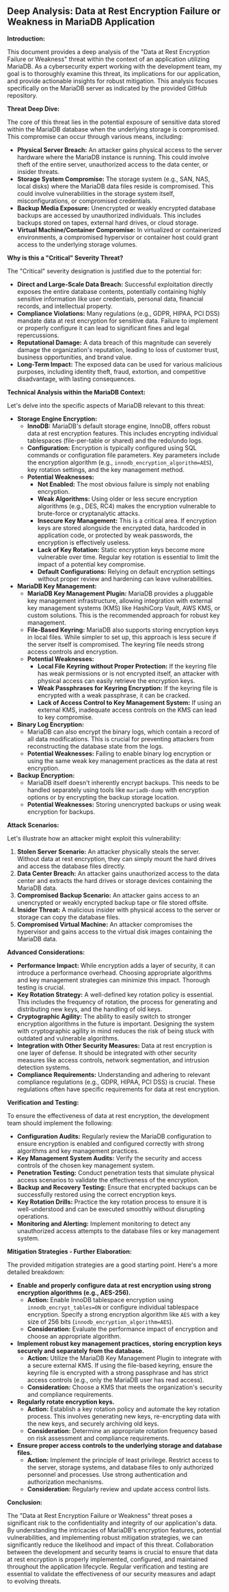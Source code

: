 ## Deep Analysis: Data at Rest Encryption Failure or Weakness in MariaDB Application

**Introduction:**

This document provides a deep analysis of the "Data at Rest Encryption Failure or Weakness" threat within the context of an application utilizing MariaDB. As a cybersecurity expert working with the development team, my goal is to thoroughly examine this threat, its implications for our application, and provide actionable insights for robust mitigation. This analysis focuses specifically on the MariaDB server as indicated by the provided GitHub repository.

**Threat Deep Dive:**

The core of this threat lies in the potential exposure of sensitive data stored within the MariaDB database when the underlying storage is compromised. This compromise can occur through various means, including:

* **Physical Server Breach:** An attacker gains physical access to the server hardware where the MariaDB instance is running. This could involve theft of the entire server, unauthorized access to the data center, or insider threats.
* **Storage System Compromise:**  The storage system (e.g., SAN, NAS, local disks) where the MariaDB data files reside is compromised. This could involve vulnerabilities in the storage system itself, misconfigurations, or compromised credentials.
* **Backup Media Exposure:**  Unencrypted or weakly encrypted database backups are accessed by unauthorized individuals. This includes backups stored on tapes, external hard drives, or cloud storage.
* **Virtual Machine/Container Compromise:** In virtualized or containerized environments, a compromised hypervisor or container host could grant access to the underlying storage volumes.

**Why is this a "Critical" Severity Threat?**

The "Critical" severity designation is justified due to the potential for:

* **Direct and Large-Scale Data Breach:** Successful exploitation directly exposes the entire database contents, potentially containing highly sensitive information like user credentials, personal data, financial records, and intellectual property.
* **Compliance Violations:**  Many regulations (e.g., GDPR, HIPAA, PCI DSS) mandate data at rest encryption for sensitive data. Failure to implement or properly configure it can lead to significant fines and legal repercussions.
* **Reputational Damage:** A data breach of this magnitude can severely damage the organization's reputation, leading to loss of customer trust, business opportunities, and brand value.
* **Long-Term Impact:** The exposed data can be used for various malicious purposes, including identity theft, fraud, extortion, and competitive disadvantage, with lasting consequences.

**Technical Analysis within the MariaDB Context:**

Let's delve into the specific aspects of MariaDB relevant to this threat:

* **Storage Engine Encryption:**
    * **InnoDB:** MariaDB's default storage engine, InnoDB, offers robust data at rest encryption features. This includes encrypting individual tablespaces (file-per-table or shared) and the redo/undo logs.
    * **Configuration:** Encryption is typically configured using SQL commands or configuration file parameters. Key parameters include the encryption algorithm (e.g., `innodb_encryption_algorithm=AES`), key rotation settings, and the key management method.
    * **Potential Weaknesses:**
        * **Not Enabled:** The most obvious failure is simply not enabling encryption.
        * **Weak Algorithms:** Using older or less secure encryption algorithms (e.g., DES, RC4) makes the encryption vulnerable to brute-force or cryptanalytic attacks.
        * **Insecure Key Management:** This is a critical area. If encryption keys are stored alongside the encrypted data, hardcoded in application code, or protected by weak passwords, the encryption is effectively useless.
        * **Lack of Key Rotation:**  Static encryption keys become more vulnerable over time. Regular key rotation is essential to limit the impact of a potential key compromise.
        * **Default Configurations:** Relying on default encryption settings without proper review and hardening can leave vulnerabilities.
* **MariaDB Key Management:**
    * **MariaDB Key Management Plugin:** MariaDB provides a pluggable key management infrastructure, allowing integration with external key management systems (KMS) like HashiCorp Vault, AWS KMS, or custom solutions. This is the recommended approach for robust key management.
    * **File-Based Keyring:**  MariaDB also supports storing encryption keys in local files. While simpler to set up, this approach is less secure if the server itself is compromised. The keyring file needs strong access controls and encryption.
    * **Potential Weaknesses:**
        * **Local File Keyring without Proper Protection:** If the keyring file has weak permissions or is not encrypted itself, an attacker with physical access can easily retrieve the encryption keys.
        * **Weak Passphrases for Keyring Encryption:**  If the keyring file is encrypted with a weak passphrase, it can be cracked.
        * **Lack of Access Control to Key Management System:** If using an external KMS, inadequate access controls on the KMS can lead to key compromise.
* **Binary Log Encryption:**
    * MariaDB can also encrypt the binary logs, which contain a record of all data modifications. This is crucial for preventing attackers from reconstructing the database state from the logs.
    * **Potential Weaknesses:**  Failing to enable binary log encryption or using the same weak key management practices as the data at rest encryption.
* **Backup Encryption:**
    * MariaDB itself doesn't inherently encrypt backups. This needs to be handled separately using tools like `mariadb-dump` with encryption options or by encrypting the backup storage location.
    * **Potential Weaknesses:** Storing unencrypted backups or using weak encryption for backups.

**Attack Scenarios:**

Let's illustrate how an attacker might exploit this vulnerability:

1. **Stolen Server Scenario:** An attacker physically steals the server. Without data at rest encryption, they can simply mount the hard drives and access the database files directly.
2. **Data Center Breach:** An attacker gains unauthorized access to the data center and extracts the hard drives or storage devices containing the MariaDB data.
3. **Compromised Backup Scenario:** An attacker gains access to an unencrypted or weakly encrypted backup tape or file stored offsite.
4. **Insider Threat:** A malicious insider with physical access to the server or storage can copy the database files.
5. **Compromised Virtual Machine:** An attacker compromises the hypervisor and gains access to the virtual disk images containing the MariaDB data.

**Advanced Considerations:**

* **Performance Impact:** While encryption adds a layer of security, it can introduce a performance overhead. Choosing appropriate algorithms and key management strategies can minimize this impact. Thorough testing is crucial.
* **Key Rotation Strategy:**  A well-defined key rotation policy is essential. This includes the frequency of rotation, the process for generating and distributing new keys, and the handling of old keys.
* **Cryptographic Agility:**  The ability to easily switch to stronger encryption algorithms in the future is important. Designing the system with cryptographic agility in mind reduces the risk of being stuck with outdated and vulnerable algorithms.
* **Integration with Other Security Measures:** Data at rest encryption is one layer of defense. It should be integrated with other security measures like access controls, network segmentation, and intrusion detection systems.
* **Compliance Requirements:**  Understanding and adhering to relevant compliance regulations (e.g., GDPR, HIPAA, PCI DSS) is crucial. These regulations often have specific requirements for data at rest encryption.

**Verification and Testing:**

To ensure the effectiveness of data at rest encryption, the development team should implement the following:

* **Configuration Audits:** Regularly review the MariaDB configuration to ensure encryption is enabled and configured correctly with strong algorithms and key management practices.
* **Key Management System Audits:**  Verify the security and access controls of the chosen key management system.
* **Penetration Testing:** Conduct penetration tests that simulate physical access scenarios to validate the effectiveness of the encryption.
* **Backup and Recovery Testing:**  Ensure that encrypted backups can be successfully restored using the correct encryption keys.
* **Key Rotation Drills:**  Practice the key rotation process to ensure it is well-understood and can be executed smoothly without disrupting operations.
* **Monitoring and Alerting:** Implement monitoring to detect any unauthorized access attempts to the database files or key management system.

**Mitigation Strategies - Further Elaboration:**

The provided mitigation strategies are a good starting point. Here's a more detailed breakdown:

* **Enable and properly configure data at rest encryption using strong encryption algorithms (e.g., AES-256).**
    * **Action:**  Enable InnoDB tablespace encryption using `innodb_encrypt_tables=ON` or configure individual tablespace encryption. Specify a strong encryption algorithm like `AES` with a key size of 256 bits (`innodb_encryption_algorithm=AES`).
    * **Consideration:**  Evaluate the performance impact of encryption and choose an appropriate algorithm.
* **Implement robust key management practices, storing encryption keys securely and separately from the database.**
    * **Action:**  Utilize the MariaDB Key Management Plugin to integrate with a secure external KMS. If using the file-based keyring, ensure the keyring file is encrypted with a strong passphrase and has strict access controls (e.g., only the MariaDB user has read access).
    * **Consideration:**  Choose a KMS that meets the organization's security and compliance requirements.
* **Regularly rotate encryption keys.**
    * **Action:**  Establish a key rotation policy and automate the key rotation process. This involves generating new keys, re-encrypting data with the new keys, and securely archiving old keys.
    * **Consideration:**  Determine an appropriate rotation frequency based on risk assessment and compliance requirements.
* **Ensure proper access controls to the underlying storage and database files.**
    * **Action:**  Implement the principle of least privilege. Restrict access to the server, storage systems, and database files to only authorized personnel and processes. Use strong authentication and authorization mechanisms.
    * **Consideration:**  Regularly review and update access control lists.

**Conclusion:**

The "Data at Rest Encryption Failure or Weakness" threat poses a significant risk to the confidentiality and integrity of our application's data. By understanding the intricacies of MariaDB's encryption features, potential vulnerabilities, and implementing robust mitigation strategies, we can significantly reduce the likelihood and impact of this threat. Collaboration between the development and security teams is crucial to ensure that data at rest encryption is properly implemented, configured, and maintained throughout the application lifecycle. Regular verification and testing are essential to validate the effectiveness of our security measures and adapt to evolving threats.
